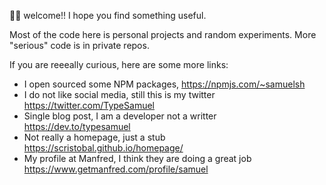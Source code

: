 👋🏻 welcome!! I hope you find something useful. 

Most of the code here is personal projects and random experiments. More "serious" code is in private repos. 

If you are reeeally curious, here are some more links:
- I open sourced some NPM packages, https://npmjs.com/~samuelsh
- I do not like social media, still this is my twitter https://twitter.com/TypeSamuel
- Single blog post, I am a developer not a writter https://dev.to/typesamuel
- Not really a homepage, just a stub https://scristobal.github.io/homepage/
- My profile at Manfred, I think they are doing a great job https://www.getmanfred.com/profile/samuel
